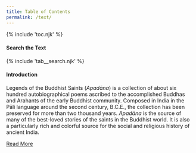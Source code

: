 ```yaml
---
title: Table of Contents
permalink: /text/
---
```


{% include 'toc.njk' %}
<aside class="sidebar">
  <h4 class="sidebar__header">Search the Text</h4>
  {% include 'tab__search.njk' %}
  <h4 class="sidebar__header">Introduction</h4>
  <p>Legends of the Buddhist Saints (<i>Apadāna</i>) is a collection of about
  six hundred autobiographical poems ascribed to the accomplished Buddhas
  and Arahants of the early Buddhist community. Composed in India in the
  Pāli language around the second century, <span class="abbr">B.C.E.</span>, the collection has
  been preserved for more than two thousand years. <i>Apadāna</i> is
  the source of many of the best-loved stories of the saints in the
  Buddhist world. It is also a particularly rich and
  colorful source for the social and religious history of ancient India.</p>
  <a href="{{ site.url }}/text/introduction" class="button" title="Read the Introduction">Read More</a>
</aside>
